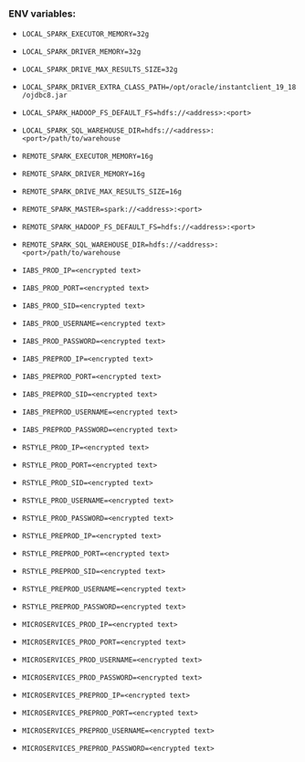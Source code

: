 ### ENV variables:
 - `LOCAL_SPARK_EXECUTOR_MEMORY=32g`
 - `LOCAL_SPARK_DRIVER_MEMORY=32g`
 - `LOCAL_SPARK_DRIVE_MAX_RESULTS_SIZE=32g`
 - `LOCAL_SPARK_DRIVER_EXTRA_CLASS_PATH=/opt/oracle/instantclient_19_18/ojdbc8.jar`
 - `LOCAL_SPARK_HADOOP_FS_DEFAULT_FS=hdfs://<address>:<port>`
 - `LOCAL_SPARK_SQL_WAREHOUSE_DIR=hdfs://<address>:<port>/path/to/warehouse`


 - `REMOTE_SPARK_EXECUTOR_MEMORY=16g`
 - `REMOTE_SPARK_DRIVER_MEMORY=16g`
 - `REMOTE_SPARK_DRIVE_MAX_RESULTS_SIZE=16g`
 - `REMOTE_SPARK_MASTER=spark://<address>:<port>`
 - `REMOTE_SPARK_HADOOP_FS_DEFAULT_FS=hdfs://<address>:<port>`
 - `REMOTE_SPARK_SQL_WAREHOUSE_DIR=hdfs://<address>:<port>/path/to/warehouse`


 - `IABS_PROD_IP=<encrypted text>`
 - `IABS_PROD_PORT=<encrypted text>`
 - `IABS_PROD_SID=<encrypted text>`
 - `IABS_PROD_USERNAME=<encrypted text>`
 - `IABS_PROD_PASSWORD=<encrypted text>`


 - `IABS_PREPROD_IP=<encrypted text>`
 - `IABS_PREPROD_PORT=<encrypted text>`
 - `IABS_PREPROD_SID=<encrypted text>`
 - `IABS_PREPROD_USERNAME=<encrypted text>`
 - `IABS_PREPROD_PASSWORD=<encrypted text>`


 - `RSTYLE_PROD_IP=<encrypted text>`
 - `RSTYLE_PROD_PORT=<encrypted text>`
 - `RSTYLE_PROD_SID=<encrypted text>`
 - `RSTYLE_PROD_USERNAME=<encrypted text>`
 - `RSTYLE_PROD_PASSWORD=<encrypted text>`


 - `RSTYLE_PREPROD_IP=<encrypted text>`
 - `RSTYLE_PREPROD_PORT=<encrypted text>`
 - `RSTYLE_PREPROD_SID=<encrypted text>`
 - `RSTYLE_PREPROD_USERNAME=<encrypted text>`
 - `RSTYLE_PREPROD_PASSWORD=<encrypted text>`


 - `MICROSERVICES_PROD_IP=<encrypted text>`
 - `MICROSERVICES_PROD_PORT=<encrypted text>`
 - `MICROSERVICES_PROD_USERNAME=<encrypted text>`
 - `MICROSERVICES_PROD_PASSWORD=<encrypted text>`


 - `MICROSERVICES_PREPROD_IP=<encrypted text>`
 - `MICROSERVICES_PREPROD_PORT=<encrypted text>`
 - `MICROSERVICES_PREPROD_USERNAME=<encrypted text>`
 - `MICROSERVICES_PREPROD_PASSWORD=<encrypted text>`